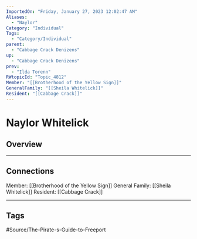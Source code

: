 ```yaml
---
ImportedOn: "Friday, January 27, 2023 12:02:47 AM"
Aliases:
  - "Naylor"
Category: "Individual"
Tags:
  - "Category/Individual"
parent:
  - "Cabbage Crack Denizens"
up:
  - "Cabbage Crack Denizens"
prev:
  - "Ilda Torenn"
RWtopicId: "Topic_4812"
Member: "[[Brotherhood of the Yellow Sign]]"
GeneralFamily: "[[Sheila Whitelick]]"
Resident: "[[Cabbage Crack]]"
---
```

# Naylor Whitelick
## Overview
---
## Connections
Member: [[Brotherhood of the Yellow Sign]]
General Family: [[Sheila Whitelick]]
Resident: [[Cabbage Crack]]


---
## Tags
#Source/The-Pirate-s-Guide-to-Freeport

